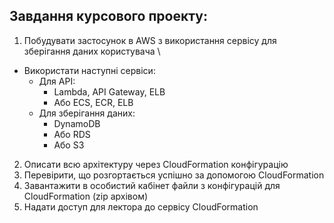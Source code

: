 ## Завдання курсового проекту:
1. Побудувати застосунок в AWS з використання сервісу для зберігання даних користувача \
- Використати наступні сервіси: 
  - Для API: 
    - Lambda, API Gateway, ELB 
    - Або ECS, ECR, ELB 
  - Для зберігання даних: 
    - DynamoDB 
    - Або RDS 
    - Або S3 
2. Описати всю архітектуру через CloudFormation конфігурацію 
3. Перевірити, що розгортається успішно за допомогою CloudFormation 
4. Завантажити в особистий кабінет файли з конфігурацій для CloudFormation (zip архівом)
5. Надати доступ для лектора до сервісу CloudFormation
